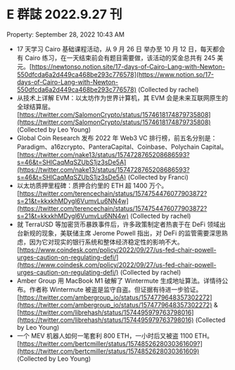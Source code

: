 # E 群誌 2022.9.27 刊

Property: September 28, 2022 10:43 AM

- 17 天学习 Cairo 基础课程活动，从 9 月 26 日 举办至 10 月 12 日，每天都会有 Cairo 练习，在一天结束前会有题目需要做，该活动的奖金总共有 245 美元。[https://newtonso.notion.site/17-days-of-Cairo-Lang-with-Newton-550dfcda6a2d449ca468be293c776578](https://www.notion.so/17-days-of-Cairo-Lang-with-Newton-550dfcda6a2d449ca468be293c776578) (Collected by rachel)
- 从技术上详解 EVM：以太坊作为世界计算机，其 EVM 会是未来互联网原生的全球结算层。[https://twitter.com/SalomonCrypto/status/1574618174879735808](https://twitter.com/SalomonCrypto/status/1574618174879735808) (Collected by Leo Young)
- Global Coin Research 发布 2022 年 Web3 VC 排行榜，前五名分别是：Paradigm、a16zcrypto、PanteraCapital、Coinbase、Polychain Capital。[https://twitter.com/nake13/status/1574728765208686593?s=46&t=SHlCaqMqSZUbS1jz3sDe5A](https://twitter.com/nake13/status/1574728765208686593?s=46&t=SHlCaqMqSZUbS1jz3sDe5A) (Collected by Franci)
- 以太坊质押里程碑：质押合约里的 ETH 超 1400 万个。[https://twitter.com/terencechain/status/1574754476077903872?s=21&t=kkxkhMDygl6VumvLu6NN4w](https://twitter.com/terencechain/status/1574754476077903872?s=21&t=kkxkhMDygl6VumvLu6NN4w) (Collected by rachel)
- 就 TerraUSD 等加密货币暴跌事件后，许多政策制定者热衷于在 DeFi 领域出台新规的现象，美联储主席 Jerome Powell 指出，对 DeFi 的监管需要深思熟虑，因为它对现实的银行系统和整体经济稳定性的影响不大。[https://www.coindesk.com/policy/2022/09/27/us-fed-chair-powell-urges-caution-on-regulating-defi/](https://www.coindesk.com/policy/2022/09/27/us-fed-chair-powell-urges-caution-on-regulating-defi/) (Collected by rachel)
- Amber Group 用 MacBook M1 破解了 Wintermute 生成地址算法。详情待公布。作者称 Wintermute 被盗是监守自盗。但证据有待进一步验证。[https://twitter.com/ambergroup_io/status/1574779648357302272](https://twitter.com/ambergroup_io/status/1574779648357302272) & [https://twitter.com/librehash/status/1574495979763798016](https://twitter.com/librehash/status/1574495979763798016) (Collected by Leo Young)
- 一个 MEV 机器人如何一笔套利 800 ETH，一小时后又被盗 1100 ETH。[https://twitter.com/bertcmiller/status/1574852628030361609?](https://twitter.com/bertcmiller/status/1574852628030361609) (Collected by Leo Young)